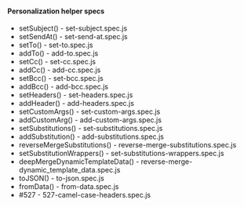 #### Personalization helper specs

- setSubject() - set-subject.spec.js
- setSendAt()  - set-send-at.spec.js
- setTo() - set-to.spec.js
- addTo() - add-to.spec.js
- setCc() - set-cc.spec.js
- addCc() - add-cc.spec.js
- setBcc() - set-bcc.spec.js
- addBcc() - add-bcc.spec.js
- setHeaders() - set-headers.spec.js
- addHeader() - add-headers.spec.js
- setCustomArgs() - set-custom-args.spec.js
- addCustomArg() - add-custom-args.spec.js
- setSubstitutions() - set-substitutions.spec.js
- addSubstitution() - add-substitutions.spec.js
- reverseMergeSubstitutions() - reverse-merge-substitutions.spec.js
- setSubstitutionWrappers() - set-substitutions-wrappers.spec.js
- deepMergeDynamicTemplateData() - reverse-merge-dynamic_template_data.spec.js
- toJSON() - to-json.spec.js
- fromData() - from-data.spec.js
- #527 - 527-camel-case-headers.spec.js